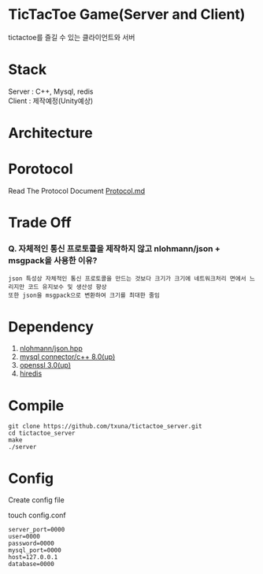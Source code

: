 # TicTacToe Game(Server and Client)
tictactoe를 즐길 수 있는 클라이언트와 서버

# Stack 
Server : C++, Mysql, redis   
Client : 제작예정(Unity예상)  

# Architecture 

# Porotocol 
Read The Protocol Document 
[Protocol.md](./protocol.md)

# Trade Off
### Q. 자체적인 통신 프로토콜을 제작하지 않고 nlohmann/json + msgpack을 사용한 이유?  
```
json 특성상 자체적인 통신 프로토콜을 만드는 것보다 크기가 크기에 네트워크처리 면에서 느리지만 코드 유지보수 및 생산성 향상 
또한 json을 msgpack으로 변환하여 크기를 최대한 줄임
```

### 


# Dependency
1. [nlohmann/json.hpp](https://github.com/nlohmann/json)  
2. [mysql connector/c++ 8.0(up)](https://github.com/mysql/mysql-connector-cpp)  
3. [openssl 3.0(up)](https://github.com/openssl/openssl)  
4. [hiredis](https://github.com/redis/hiredis)   

# Compile 
```
git clone https://github.com/txuna/tictactoe_server.git
cd tictactoe_server
make
./server
```

# Config 
Create config file

touch config.conf
```
server_port=0000
user=0000
password=0000
mysql_port=0000
host=127.0.0.1
database=0000
```